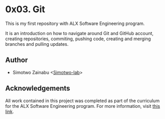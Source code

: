 # 0x03. Git
This is my first repository with ALX Software Engineering program. 

It is an introduction on how to navigate around Git and GitHub account, creating repositories, commiting, pushing code, creating and merging branches and pulling updates.


## Author
* Simotwo Zainabu <[Simotwo-lab](https://github.com/Simotwo-lab)>

## Acknowledgements
All work contained in this project was completed as part of the curriculum for the ALX Software Engineering program. For more information, visit
[this link](https://www.alxafrica.com/).
